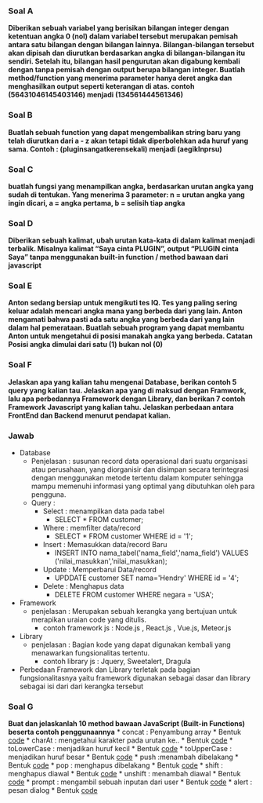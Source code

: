 ### Soal A
**Diberikan sebuah variabel yang berisikan bilangan integer dengan ketentuan angka 0 (nol) dalam variabel tersebut merupakan pemisah antara satu bilangan dengan bilangan lainnya. Bilangan-bilangan tersebut akan dipisah dan diurutkan berdasarkan angka di bilangan-bilangan itu sendiri. Setelah itu, bilangan hasil pengurutan akan digabung kembali dengan tanpa pemisah dengan output berupa bilangan integer. Buatlah method/function yang menerima parameter hanya deret angka dan menghasilkan output seperti keterangan di atas. contoh (56431046145403146) menjadi (134561444561346)**

### Soal B
**Buatlah sebuah function yang dapat mengembalikan string baru yang telah diurutkan dari a - z akan tetapi tidak diperbolehkan ada huruf yang sama. Contoh : (pluginsangatkerensekali) menjadi (aegiklnprsu)**

### Soal C
**buatlah fungsi yang menampilkan angka, berdasarkan urutan angka yang sudah di tentukan. Yang menerima 3 parameter: n = urutan angka yang ingin dicari, a = angka pertama, b = selisih tiap angka**

### Soal D
**Diberikan sebuah kalimat, ubah urutan kata-kata di dalam kalimat menjadi terbalik. Misalnya kalimat “Saya cinta PLUGIN”, output “PLUGIN cinta Saya” tanpa menggunakan built-in function / method bawaan dari javascript**

### Soal E
**Anton sedang bersiap untuk mengikuti tes IQ. Tes yang paling sering keluar adalah mencari angka mana yang berbeda dari yang lain. Anton mengamati bahwa pasti ada satu angka yang berbeda dari yang lain dalam hal pemerataan. Buatlah sebuah program yang dapat membantu Anton untuk mengetahui di posisi manakah angka yang berbeda. Catatan Posisi angka dimulai dari satu (1) bukan nol (0)**

### Soal F
**Jelaskan apa yang kalian tahu mengenai Database, berikan contoh 5 query yang kalian tau. Jelaskan apa yang di maksud dengan Framwork, lalu apa perbedannya Framework dengan Library, dan berikan 7 contoh Framework Javascript yang kalian tahu. Jelaskan perbedaan antara FrontEnd dan Backend menurut pendapat kalian.**

### Jawab 
* Database 
  * Penjelasan : susunan record data operasional dari suatu organisasi atau perusahaan, yang diorganisir dan disimpan secara terintegrasi dengan menggunakan metode tertentu dalam komputer sehingga mampu memenuhi informasi yang optimal yang dibutuhkan oleh para pengguna.
  * Query :
    * Select : menampilkan data pada tabel
      * SELECT * FROM customer;
    * Where : memfilter data/record
      * SELECT * FROM customer WHERE id = '1';
    * Insert : Memasukkan data/record Baru
      * INSERT INTO nama_tabel('nama_field','nama_field') VALUES ('nilai_masukkan','nilai_masukkan);
    * Update : Memperbarui Data/record 
      * UPDDATE customer SET nama='Hendry' WHERE id = '4';
    * Delete : Menghapus data
      *  DELETE FROM customer WHERE negara = 'USA';
 * Framework
   * penjelasan : Merupakan sebuah kerangka yang bertujuan untuk merapikan uraian code yang ditulis.
     * contoh framework js : Node.js , React.js , Vue.js, Meteor.js
 * Library
   * penjelasan : Bagian kode yang dapat digunakan kembali yang menawarkan fungsionalitas tertentu. 
     * contoh library js : Jquery, Sweetalert, Dragula
 * Perbedaan Framework dan Library terletak pada bagian fungsionalitasnya yaitu framework digunakan sebagai dasar dan library sebagai isi dari dari kerangka tersebut 
  

### Soal G
**Buat dan jelaskanlah 10 method bawaan JavaScript (Built-in Functions) beserta contoh penggunaannya**
    * concat : Penyambung array
      * Bentuk [code](https://playcode.io/737122/) 
    * charAt : mengetahui karakter pada urutan ke..
      * Bentuk [code](https://playcode.io/737151/)
    * toLowerCase : menjadikan huruf kecil
      * Bentuk [code](https://playcode.io/737152/)
    * toUpperCase : menjadikan huruf besar
      * Bentuk [code](https://playcode.io/737153/)
    * push :menambah dibelakang
      * Bentuk [code](https://playcode.io/737155/)
    * pop : menghapus dibelakang
      * Bentuk [code](https://playcode.io/737154/)
    * shift : menghapus diawal
      * Bentuk [code](https://playcode.io/737156/)
    * unshift : menambah diawal
      * Bentuk [code](https://playcode.io/737157/)
    * prompt : mengambil sebuah inputan dari user
      * Bentuk [code](https://playcode.io/737159/)
    * alert : pesan dialog
      * Bentuk [code](https://playcode.io/737158/)
